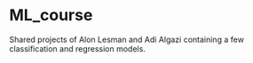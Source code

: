 ﻿# ML_course
Shared projects of Alon Lesman and Adi Algazi containing a few classification and regression models.
